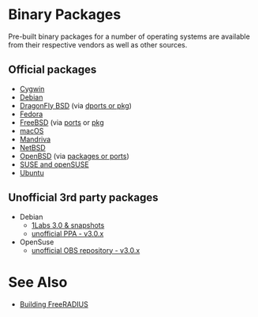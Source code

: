 # Binary Packages

Pre-built binary packages for a number of operating systems are available from their respective vendors as well as other sources.

## Official packages
* [Cygwin](http://freeradius.net)
* [Debian](http://packages.debian.org/freeradius)
* [DragonFly BSD](https://github.com/DragonFlyBSD/DPorts/tree/master/net) (via [dports or pkg](https://www.dragonflybsd.org/docs/howtos/HowToDPorts/))
* [Fedora](http://koji.fedoraproject.org/koji/packageinfo?packageID=298)
* [FreeBSD](http://www.freebsd.org/cgi/ports.cgi?query=freeradius&amp;stype=all&amp;sektion=net) (via [ports](https://www.freebsd.org/doc/handbook/ports-using.html) or [pkg](https://www.freebsd.org/doc/handbook/pkgng-intro.html)
* [macOS](https://github.com/citusdata/homebrew/blob/master/Library/Formula/freeradius-server.rb)
* [Mandriva](http://download.opensuse.org/repositories/network:/aaa/)
* [NetBSD](http://pkgsrc.se/net/freeradius)
* [OpenBSD](http://openports.se/search.php?so=freeradius) (via [packages or ports](http://www.openbsd.org/faq/faq15.html))
* [SUSE and openSUSE](http://download.opensuse.org/repositories/network:/aaa/)
* [Ubuntu](http://packages.ubuntu.com/freeradius)

## Unofficial 3rd party packages
* Debian
  * [1Labs 3.0 & snapshots](https://pkg.1labs.ch/)
  * [unofficial PPA - v3.0.x](https://launchpad.net/~freeradius/+archive/stable-3.0)
* OpenSuse
  * [unofficial OBS repository - v3.0.x](http://software.opensuse.org/download.html?project=home%3Afreeradius%3A3.0.x%3Asuse&package=freeradius-server)

# See Also

* [Building FreeRADIUS](building/Home)